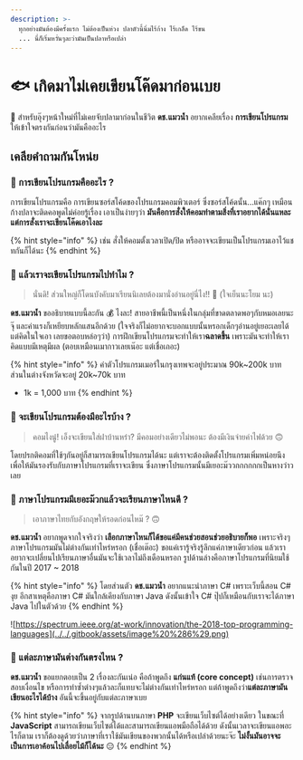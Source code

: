 ```yaml
---
description: >-
  ทุกอย่างมันต้องมีครั้งแรก ไม่ต้องเป็นห่วง ปลาตัวนี้นิ่มไร้ก้าง ไร้เกล็ด ไร้ขน
  ... นี่ก็เริ่มหวั่นๆละว่ามันเป็นปลาหรือเปล่า
---
```


# 🐟 เกิดมาไม่เคยเขียนโค๊ดมาก่อนเบย

💬 สำหรับอุ๊งๆหน้าใหม่ที่ไม่เคยจับปลามาก่อนในชีวิต **ดช.แมวน้ำ** อยากเคลียเรื่อง **การเขียนโปรแกรม** ให้เข้าใจตรงกันก่อนว่ามันคืออะไร

## เคลียคำถามกันโหน่ย

### 🤔 การเขียนโปรแกรมคืออะไร ?

การเขียนโปรแกรมคือ การเขียนซอร์สโค้ดของโปรแกรมคอมพิวเตอร์ ซึ่งซอร์สโค้ดนั้น...แค๊กๆ เหมือนก้างปลาจะติดคอพูดไม่ค่อยรู้เรื่อง เอาเป็นง่ายๆว่า **มันคือการสั่งให้คอมทำตามสิ่งที่เราอยากได้นั่นแหละ แต่การสั่งเราจะเขียนโค๊ดเอาไงละ**

{% hint style="info" %}
เช่น สั่งให้คอมตั้งเวลาเปิด/ปิด หรืออาจจะเขียนเป็นโปรแกรมเอาไว้แชทกันก็ได้นะ 
{% endhint %}

### 🤔 แล้วเราจะเขียนโปรแกรมไปทำไม ?

> นั่นดิ! ส่วนใหญ่ก็โดนบังคับมาเรียนนิเลยต้องมานั่งอ่านอยู่นี่ไง!! 🤣 \(ใจเย็นนะโยม นะ\)

**ดช.แมวน้ำ** ขออธิบายแบบนี้ละกัน 💰 ไงละ! สายอาชีพนี้เป็นหนึ่งในกลุ่มที่ขาดตลาดพอๆกับหมอเลยนะจุ๊ และค่าแรงก็เหยียบหลักแสนอีกด้วย \(ใจจริงก็ไม่อยากจะบอกแบบนั้นหรอกเด็กๆอ่านอยู่เยอะเลยได้แต่คิดในใจเอา เลยขอตอบหล่อๆว่า\) การฝึกเขียนโปรแกรมจะทำให้เรา**ฉลาดขึ้น** เพราะมันจะทำให้เราคิดแบบมีเหตุมีผล \(ตอบเหมือนเมากาวเลยเน๊อะ แต่เชื่อเถอะ\)

{% hint style="info" %}
ค่าตัวโปรแกรมเมอร์ในกรุงเทพจะอยู่ประมาณ 90k~200k บาท ส่วนในต่างจังหวัดจะอยู่ 20k~70k บาท

* 1k = 1,000 บาท
{% endhint %}

### 🤔 จะเขียนโปรแกรมต้องมีอะไรบ้าง ?

> คอมไงนู๋! เอ็งจะเขียนใส่ฝาบ้านหร๋า? มีคอมอย่างเดียวไม่พอนะ ต้องมีเงินจ่ายค่าไฟด้วย 🙃

โดยปรกติคอมที่ใช้ๆกันอยู่ก็สามารถเขียนโปรแกรมได้นะ แต่เราจะต้องติดตั้งโปรแกรมเพิ่มหน่อยนึงเพื่อให้มันรองรับกับภาษาโปรแกรมที่เราจะเขียน ซึ่งภาษาโปรแกรมนั้นมีเยอะม๊ววกกกกกกเป็นหางว่าวเลย

### 🤔 ภาษาโปรแกรมมีเยอะม๊วกแล้วจะเรียนภาษาไหนดี ?

> เอาภาษาไทยกับอังกฤษให้รอดก่อนไหม๊ ? 🙃

**ดช.แมวน้ำ** อยากพูดจากใจจริงว่า **เลือกภาษาไหนก็ได้ขอแค่มีคนช่วยสอนช่วยอธิบายก็พอ** เพราะจริงๆภาษาโปรแกรมมันไม่ต่างกันเท่าไหร่หรอก \(เชื่อเต๊อะ\) ขอแค่เรารู้จริงรู้ลึกแค่ภาษาเดียวก่อน แล้วเราอยากจะเปลี่ยนไปเรียนภาษาอื่นมันจะใช้เวลาไม่ถึงเดือนหรอก รูปด้านล่างคือภาษาโปรแกรมที่นิยมใช้กันในปี 2017 ~ 2018

{% hint style="info" %}
โดยส่วนตัว **ดช.แมวน้ำ** อยากแนะนำภาษา C\# เพราะเว็บนี้สอน C\# งุย อีกสาเหตุคือภาษา C\# มันใกล้เคียงกับภาษา Java ดังนั้นเข้าใจ C\# ปุ๊ปก็เหมือนกับเราจะได้ภาษา Java ไปในตัวด้วย
{% endhint %}

![https://spectrum.ieee.org/at-work/innovation/the-2018-top-programming-languages](../../.gitbook/assets/image%20%286%29.png)

### 🤔 แต่ละภาษามันต่างกันตรงไหน ?

**ดช.แมวน้ำ** ขอแยกตอบเป็น 2 เรื่องละกันเน่อ คือถ้าพูดถึง **แก่นแท้ \(core concept\)** เช่นการตรวจสอบเงื่อนไข หรือการทำซ้ำต่างๆแล้วละก็แทบจะไม่ต่างกันเท่าไหร่หรอก แต่ถ้าพูดถึงว่า**แต่ละภาษามันเขียนอะไรได้บ้าง** อันนี้จะขึ้นอยู่กับแต่ละภาษาเบย

{% hint style="info" %}
จากรูปด้านบนภาษา **PHP** จะเขียนเว็บไซต์ได้อย่างเดียว ในขณะที่ **JavaScript** สามารถเขียนเว็บไซต์ได้และสามารถเขียนแอพมือถือได้ด้วย ดังนั้นเวลาจะเขียนแอพอะไรก็ตาม เราก็ต้องดูด้วยว่าภาษาที่เราใช้มันเขียนของพวกนั้นได้หรือเปล่าด้วยนะจ๊ะ **ไม่งั้นมันอาจจะเป็นการเอาค้อนไปเลื่อยไม้ก็ได้นะ** 😑
{% endhint %}

